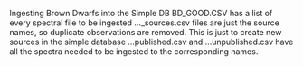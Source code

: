 Ingesting Brown Dwarfs into the Simple DB
BD_GOOD.CSV has a list of every spectral file to be ingested
..._sources.csv files are just the source names, so duplicate observations are removed. This is just to create new sources in the simple database
...published.csv and ...unpublished.csv have all the spectra needed to be ingested to the corresponding names.
